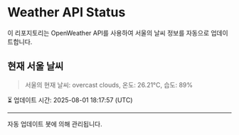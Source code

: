 
# Weather API Status

이 리포지토리는 OpenWeather API를 사용하여 서울의 날씨 정보를 자동으로 업데이트합니다.

## 현재 서울 날씨
> 서울의 현재 날씨: overcast clouds, 온도: 26.21°C, 습도: 89%

⏳ 업데이트 시간: 2025-08-01 18:17:57 (UTC)

---
자동 업데이트 봇에 의해 관리됩니다.
